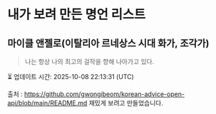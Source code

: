 # 내가 보려 만든 명언 리스트

##  마이클 앤젤로(이탈리아 르네상스 시대 화가, 조각가)
> 나는 항상 나의 최고의 걸작을 향해 나아가고 있다.


⏳ 업데이트 시간: 2025-10-08 22:13:31 (UTC)

출처 : https://github.com/gwongibeom/korean-advice-open-api/blob/main/README.md
재밌게 보려고 만들었습니다.
